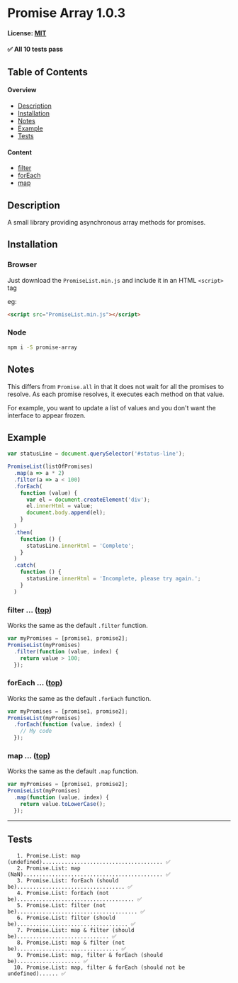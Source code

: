 # Promise Array 1.0.3
#### License: [MIT](https://opensource.org/licenses/MIT)

#### ✅ All 10 tests pass

## Table of Contents

#### Overview

- [Description](#description)
- [Installation](#installation)
- [Notes](#notes)
- [Example](#example)
- [Tests](#tests)

#### Content

- [filter](#filter--top)
- [forEach](#foreach--top)
- [map](#map--top)

## Description

A small library providing asynchronous array methods for promises.


## Installation

### Browser
Just download the `PromiseList.min.js` and include it in an HTML `<script>` tag

eg:
```html
<script src="PromiseList.min.js"></script>
```

### Node
```bash
npm i -S promise-array
```


## Notes

This differs from `Promise.all` in that it does not wait for all the promises to resolve. As each promise resolves, it executes each method on that value.

For example, you want to update a list of values and you don't want the interface to appear frozen.


## Example

```javascript
var statusLine = document.querySelector('#status-line');

PromiseList(listOfPromises)
  .map(a => a * 2)
  .filter(a => a < 100)
  .forEach(
    function (value) {
      var el = document.createElement('div');
      el.innerHtml = value;
      document.body.append(el);
    }
  )
  .then(
    function () {
      statusLine.innerHtml = 'Complete';
    }
  )
  .catch(
    function () {
      statusLine.innerHtml = 'Incomplete, please try again.';
    }
  )
```


### filter ... ([top](#table-of-contents))

Works the same as the default `.filter` function.

```javascript
var myPromises = [promise1, promise2];
PromiseList(myPromises)
  .filter(function (value, index) {
    return value > 100;
  });
```

### forEach ... ([top](#table-of-contents))

Works the same as the default `.forEach` function.

```javascript
var myPromises = [promise1, promise2];
PromiseList(myPromises)
  .forEach(function (value, index) {
    // My code
  });
```

### map ... ([top](#table-of-contents))

Works the same as the default `.map` function.

```javascript
var myPromises = [promise1, promise2];
PromiseList(myPromises)
  .map(function (value, index) {
    return value.toLowerCase();
  });
```

***

## Tests

```
   1. Promise.List: map (undefined)...................................... ✅
   2. Promise.List: map (NaN)............................................ ✅
   3. Promise.List: forEach (should be).................................. ✅
   4. Promise.List: forEach (not be)..................................... ✅
   5. Promise.List: filter (not be)...................................... ✅
   6. Promise.List: filter (should be)................................... ✅
   7. Promise.List: map & filter (should be)............................. ✅
   8. Promise.List: map & filter (not be)................................ ✅
   9. Promise.List: map, filter & forEach (should be).................... ✅
  10. Promise.List: map, filter & forEach (should not be undefined)...... ✅
```

